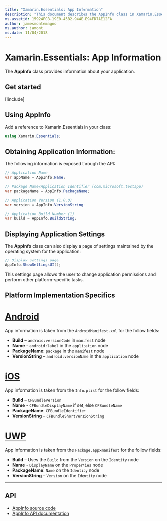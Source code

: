 ```yaml
---
title: "Xamarin.Essentials: App Information"
description: "This document describes the AppInfo class in Xamarin.Essentials, which provides information about your application. For example, it exposes the app name and version."
ms.assetid: 15924FCB-19E0-45B2-944E-E94FD7AE12FA
author: jamesmontemagno
ms.author: jamont
ms.date: 11/04/2018
---
```


# Xamarin.Essentials: App Information

The **AppInfo** class provides information about your application.

## Get started

[!include[](~/essentials/includes/get-started.md)]

## Using AppInfo

Add a reference to Xamarin.Essentials in your class:

```csharp
using Xamarin.Essentials;
```

## Obtaining Application Information:

The following information is exposed through the API:

```csharp
// Application Name
var appName = AppInfo.Name;

// Package Name/Application Identifier (com.microsoft.testapp)
var packageName = AppInfo.PackageName;

// Application Version (1.0.0)
var version = AppInfo.VersionString;

// Application Build Number (1)
var build = AppInfo.BuildString;
```

## Displaying Application Settings

The **AppInfo** class can also display a page of settings maintained by the operating system for the application:

```csharp
// Display settings page
AppInfo.ShowSettingsUI();
```

This settings page allows the user to change application permissions and perform other platform-specific tasks.

## Platform Implementation Specifics

# [Android](#tab/android)

App information is taken from the `AndroidManifest.xml` for the follow fields:

- **Build** – `android:versionCode` in `manifest` node
- **Name** - `android:label` in the `application` node
- **PackageName**: `package` in the `manifest` node
- **VersionString** – `android:versionName` in the `application` node

# [iOS](#tab/ios)

App information is taken from the `Info.plist` for the follow fields:

- **Build** – `CFBundleVersion`
- **Name** - `CFBundleDisplayName` if set, else `CFBundleName`
- **PackageName**: `CFBundleIdentifier`
- **VersionString** – `CFBundleShortVersionString`

# [UWP](#tab/uwp)

App information is taken from the `Package.appxmanifest` for the follow fields:

- **Build** – Uses the `Build` from the `Version` on the `Identity` node
- **Name** - `DisplayName` on the `Properties` node
- **PackageName**: `Name` on the `Identity` node
- **VersionString** – `Version` on the `Identity` node


--------------

## API

- [AppInfo source code](https://github.com/xamarin/Essentials/tree/master/Xamarin.Essentials/AppInfo)
- [AppInfo API documentation](xref:Xamarin.Essentials.AppInfo)
